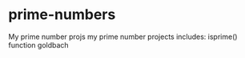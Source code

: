 # prime-numbers
My prime number projs
my prime number projects
includes:
isprime() function
goldbach 
